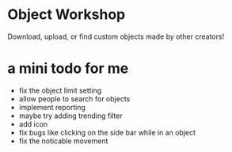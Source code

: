 # Object Workshop
Download, upload, or find custom objects made by other creators!


# a mini todo for me
- fix the object limit setting
- allow people to search for objects 
- implement reporting
- maybe try adding trending filter
- add icon
- fix bugs like clicking on the side bar while in an object
- fix the noticable movement
